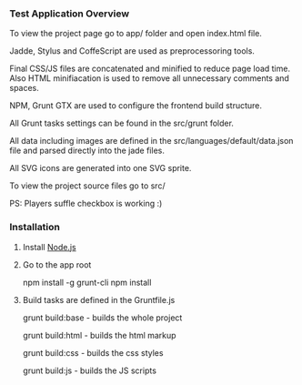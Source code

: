 ### Test Application Overview

To view the project page go to app/ folder and open index.html file.

Jadde, Stylus and CoffeScript are used as preprocessoring tools.

Final CSS/JS files are concatenated and minified to reduce page load time. Also HTML minifiacation is used to remove all unnecessary comments and spaces.

NPM, Grunt GTX are used to configure the frontend build structure.
 
All Grunt tasks settings can be found in the src/grunt folder.

All data including images are defined in the src/languages/default/data.json file and parsed directly into the jade files.

All SVG icons are generated into one SVG sprite.

To view the project source files go to src/

PS: Players suffle checkbox is working :)


### Installation

1. Install [Node.js](https://nodejs.org/en/download/package-manager/)

2. Go to the app root
     
     npm install -g grunt-cli
     npm install
     
3. Build tasks are defined in the Gruntfile.js                                     
   
    grunt build:base - builds the whole project
    
    grunt build:html - builds the html markup
    
    grunt build:css - builds the css styles
    
    grunt build:js - builds the JS scripts

